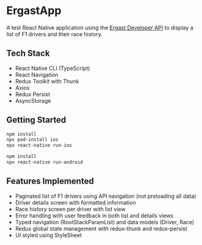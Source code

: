 # ErgastApp

A test React Native application using the [Ergast Developer API](https://ergast.com/mrd/) to display a list of F1 drivers and their race history.

## Tech Stack

- React Native CLI (TypeScript)
- React Navigation
- Redux Toolkit with Thunk
- Axios
- Redux Persist
- AsyncStorage

## Getting Started

```bash
npm install
npx pod-install ios 
npx react-native run-ios
```

```bash
npm install
npx react-native run-android 
```

## Features Implemented

- Paginated list of F1 drivers using API navigation (not preloading all data)
- Driver details screen with formatted information
- Race history screen per driver with list view
- Error handling with user feedback in both list and details views
- Typed navigation (RootStackParamList) and data models (Driver, Race)
- Redux global state management with redux-thunk and redux-persist
- UI styled using StyleSheet
  